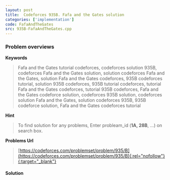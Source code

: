 ```yaml
---
layout: post
title:  Codeforces 935B. Fafa and the Gates solution
categories: ['implementation']
code: FafaAndTheGates
src: 935B-FafaAndTheGates.cpp
---
```

### **Problem overviews**

**Keywords**
> Fafa and the Gates tutorial codeforces, codeforces solution 935B, codeforces Fafa and the Gates solution, solution codeforces Fafa and the Gates, solution Fafa and the Gates codeforces, 935B codeforces tutorial, solution 935B codeforces, 935B tutorial codeforces, tutorial Fafa and the Gates codeforces, tutorial 935B codeforces, Fafa and the Gates codeforce solution, codeforces 935B solution, codeforces solution Fafa and the Gates, solution codeforces 935B, 935B codeforce solution, Fafa and the Gates codeforces tutorial

**Hint**
> To find solution for any problems, Enter probleam_id (**1A, 28B**, ...) on search box. 

**Problems Url**
> [https://codeforces.com/problemset/problem/935/B](https://codeforces.com/problemset/problem/935/B){:rel="nofollow"}{:target="_blank"}

#### **Solution**



